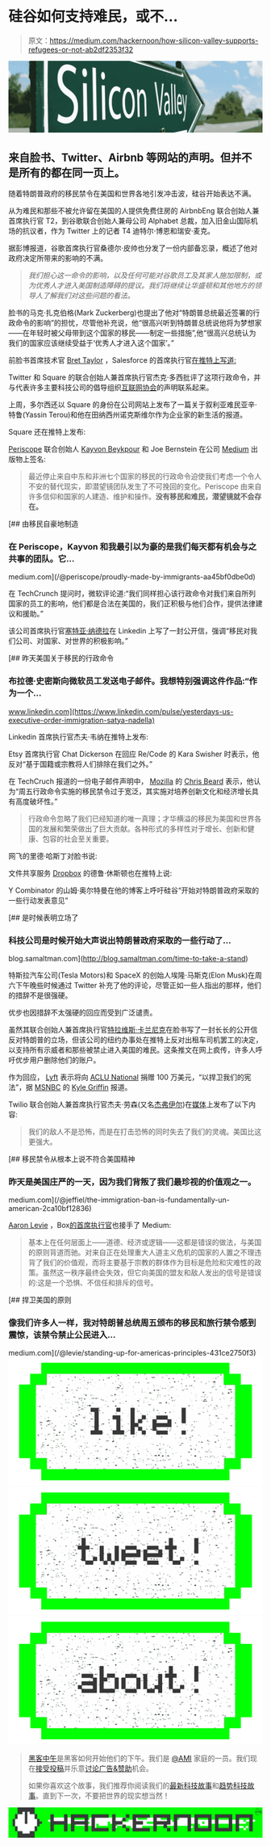 # 硅谷如何支持难民，或不…

> 原文：<https://medium.com/hackernoon/how-silicon-valley-supports-refugees-or-not-ab2df2353f32>

![](img/5e783d7caf5f8bb70d62b7b18651a668.png)

## 来自脸书、Twitter、Airbnb 等网站的声明。但并不是所有的都在同一页上。

随着特朗普政府的移民禁令在美国和世界各地引发冲击波，硅谷开始表达不满。

从为难民和那些不被允许留在美国的人提供免费住房的 AirbnbEng 联合创始人兼首席执行官 T2，到谷歌联合创始人兼母公司 Alphabet 总裁，加入旧金山国际机场的抗议者，作为 Twitter 上的记者 T4 迪特尔·博恩和瑞安·麦克。

据彭博报道，谷歌首席执行官桑德尔·皮帅也分发了一份内部备忘录，概述了他对政府决定所带来的影响的不满。

> *我们担心这一命令的影响，以及任何可能对谷歌员工及其家人施加限制，或为优秀人才进入美国制造障碍的提议。我们将继续让华盛顿和其他地方的领导人了解我们对这些问题的看法。*

脸书的马克·扎克伯格(Mark Zuckerberg)也提出了他对“特朗普总统最近签署的行政命令的影响”的担忧，尽管他补充说，他“很高兴听到特朗普总统说他将为梦想家——在年轻时被父母带到这个国家的移民——制定一些措施”,他“很高兴总统认为我们的国家应该继续受益于‘优秀人才进入这个国家’。”

前脸书首席技术官 [Bret Taylor](https://medium.com/u/862dd96a9d72?source=post_page-----ab2df2353f32--------------------------------) ，Salesforce 的首席执行官[在推特上写道:](https://medium.com/u/98dc6895fb5e?source=post_page-----ab2df2353f32--------------------------------)

Twitter 和 Square 的联合创始人兼首席执行官杰克·多西批评了这项行政命令，并与代表许多主要科技公司的倡导组织[互联网协会](https://medium.com/u/5e65823a0085?source=post_page-----ab2df2353f32--------------------------------)的声明联系起来。

上周，多尔西还以 Square 的身份在公司网站上发布了一篇关于叙利亚难民亚辛·特鲁(Yassin Terou)和他在田纳西州诺克斯维尔作为企业家的新生活的报道。

Square 还在推特上发布:

[Periscope](https://medium.com/u/c6360ffa6e88?source=post_page-----ab2df2353f32--------------------------------) 联合创始人 [Kayvon Beykpour](https://medium.com/u/195152643bc3?source=post_page-----ab2df2353f32--------------------------------) 和 Joe Bernstein 在公司 [Medium](https://medium.com/u/504c7870fdb6?source=post_page-----ab2df2353f32--------------------------------) 出版物上签名:

> 最近停止来自中东和非洲七个国家的移民的行政命令迫使我们考虑一个令人不安的替代现实，即潜望镜团队发生了不可挽回的变化。Periscope 由来自许多信仰和国家的人建造、维护和操作。**没有移民和难民，潜望镜就不会存在。**

[](/@periscope/proudly-made-by-immigrants-aa45bf0dbe0d) [## 由移民自豪地制造

### 在 Periscope，Kayvon 和我最引以为豪的是我们每天都有机会与之共事的团队。它…

medium.com](/@periscope/proudly-made-by-immigrants-aa45bf0dbe0d) 

在 TechCrunch 提问时，微软评论道:“我们同样担心该行政命令对我们来自所列国家的员工的影响，他们都是合法在美国的，我们正积极与他们合作，提供法律建议和援助。”

该公司首席执行官[塞特亚·纳德拉](https://medium.com/u/d989edf5a0ea?source=post_page-----ab2df2353f32--------------------------------)在 Linkedin 上写了一封公开信，强调“移民对我们公司、对国家、对世界的积极影响。”

[](https://www.linkedin.com/pulse/yesterdays-us-executive-order-immigration-satya-nadella) [## 昨天美国关于移民的行政命令

### 布拉德·史密斯向微软员工发送电子邮件。我想特别强调这件作品:“作为一个…

www.linkedin.com](https://www.linkedin.com/pulse/yesterdays-us-executive-order-immigration-satya-nadella) 

Linkedin 首席执行官杰夫·韦纳在推特上发布:

Etsy 首席执行官 Chat Dickerson 在回应 Re/Code 的 Kara Swisher 时表示，他反对“基于国籍或宗教将人们排除在我们之外。”

在 TechCruch 报道的一份电子邮件声明中， [Mozilla](https://medium.com/u/95f4ec6ae6f6?source=post_page-----ab2df2353f32--------------------------------) 的 [Chris Beard](https://medium.com/u/681be290eb6a?source=post_page-----ab2df2353f32--------------------------------) 表示，他认为“周五行政命令实施的移民禁令过于宽泛，其实施对培养创新文化和经济增长具有高度破坏性。”

> 行政命令忽略了我们已经知道的唯一真理；才华横溢的移民为美国和世界各国的发展和繁荣做出了巨大贡献。各种形式的多样性对于增长、创新和健康、包容的社会至关重要。

网飞的里德·哈斯丁对脸书说:

文件共享服务 [Dropbox](https://medium.com/u/2d2c8f4cb281?source=post_page-----ab2df2353f32--------------------------------) 的德鲁·休斯顿也在推特上说:

Y Combinator 的山姆·奥尔特曼在他的博客上呼吁硅谷“开始对特朗普政府采取的一些行动发表意见”

 [## 是时候表明立场了

### 科技公司是时候开始大声说出特朗普政府采取的一些行动了…

blog.samaltman.com](http://blog.samaltman.com/time-to-take-a-stand) 

特斯拉汽车公司(Tesla Motors)和 SpaceX 的创始人埃隆·马斯克(Elon Musk)在周六下午晚些时候通过 Twitter 补充了他的评论，尽管正如一些人指出的那样，他们的措辞不是很强硬。

优步也因措辞不太强硬的回应而受到广泛谴责。

虽然其联合创始人兼首席执行官[特拉维斯·卡兰尼克](https://medium.com/u/d1c584040a63?source=post_page-----ab2df2353f32--------------------------------)在脸书写了一封长长的公开信反对特朗普的立场，但该公司的纽约办事处在推特上反对出租车司机罢工的决定，以支持所有示威者和那些被禁止进入美国的难民。这条推文在网上疯传，许多人呼吁优步用户删除他们的账户。

作为回应， [Lyft](https://medium.com/u/54708edc644b?source=post_page-----ab2df2353f32--------------------------------) 表示将向 [ACLU National](https://medium.com/u/de4bac3c41f4?source=post_page-----ab2df2353f32--------------------------------) 捐赠 100 万美元，“以捍卫我们的宪法”，据 [MSNBC](https://medium.com/u/f84ed88f3637?source=post_page-----ab2df2353f32--------------------------------) 的 [Kyle Griffin](https://medium.com/u/48bc14bb6809?source=post_page-----ab2df2353f32--------------------------------) 报道。

Twilio 联合创始人兼首席执行官杰夫·劳森(又名[杰弗伊尔](https://medium.com/u/15d7052b4c28?source=post_page-----ab2df2353f32--------------------------------))在[媒体](https://medium.com/u/504c7870fdb6?source=post_page-----ab2df2353f32--------------------------------)上发布了以下内容:

> 我们的敌人不是恐怖，而是在打击恐怖的同时失去了我们的灵魂。美国比这更强大。

 [## 移民禁令从根本上说不符合美国精神

### 昨天是美国庄严的一天，因为我们背叛了我们最珍视的价值观之一。

medium.com](/@jeffiel/the-immigration-ban-is-fundamentally-un-american-2ca10bf12836) 

[Aaron Levie](https://medium.com/u/c72d99a62d0d?source=post_page-----ab2df2353f32--------------------------------) ，Box[的首席执行官](https://medium.com/u/2163b5ff0cd5?source=post_page-----ab2df2353f32--------------------------------)也接手了 Medium:

> 基本上在任何层面上——道德、经济或逻辑——这都是错误的做法，与美国的原则背道而驰。对来自正在处理重大人道主义危机的国家的人置之不理违背了我们的价值观，而将主要基于宗教的群体作为目标是危险和灾难性的政策。虽然这一秩序最终会失效，但它向美国的盟友和敌人发出的信号是错误的:这是一个恐惧、不信任和排斥的信号。

 [## 捍卫美国的原则

### 像我们许多人一样，我对特朗普总统周五颁布的移民和旅行禁令感到震惊，该禁令禁止公民进入…

medium.com](/@levie/standing-up-for-americas-principles-431ce2750f3) [![](img/50ef4044ecd4e250b5d50f368b775d38.png)](http://bit.ly/HackernoonFB)[![](img/979d9a46439d5aebbdcdca574e21dc81.png)](https://goo.gl/k7XYbx)[![](img/2930ba6bd2c12218fdbbf7e02c8746ff.png)](https://goo.gl/4ofytp)

> [黑客中午](http://bit.ly/Hackernoon)是黑客如何开始他们的下午。我们是 [@AMI](http://bit.ly/atAMIatAMI) 家庭的一员。我们现在[接受投稿](http://bit.ly/hackernoonsubmission)并乐意[讨论广告&赞助](mailto:partners@amipublications.com)机会。
> 
> 如果你喜欢这个故事，我们推荐你阅读我们的[最新科技故事](http://bit.ly/hackernoonlatestt)和[趋势科技故事](https://hackernoon.com/trending)。直到下一次，不要把世界的现实想当然！

![](img/be0ca55ba73a573dce11effb2ee80d56.png)